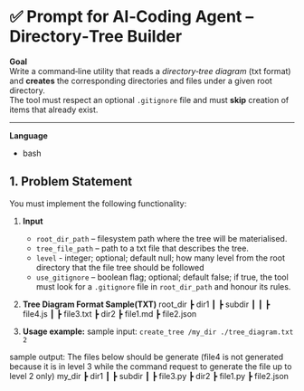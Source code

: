 # ✅ Prompt for AI‑Coding Agent – Directory‑Tree Builder

**Goal**  
Write a command‑line utility that reads a *directory‑tree diagram* (txt format) and **creates** the corresponding directories and files under a given root directory.  
The tool must respect an optional `.gitignore` file and must **skip** creation of items that already exist.

---

**Language**
- bash

## 1. Problem Statement

You must implement the following functionality:

1. **Input**  
   - `root_dir_path` – filesystem path where the tree will be materialised.  
   - `tree_file_path` – path to a txt file that describes the tree.  
   - `level` - integer; optional; default null; how many level from the root directory that the file tree should be followed
   - `use_gitignore` – boolean flag; optional; default false; if true, the tool must look for a `.gitignore` file in `root_dir_path` and honour its rules.


2. **Tree Diagram Format Sample(TXT)**
root_dir
 ┣ dir1
 ┃ ┣ subdir
 ┃ ┃ ┣ file4.js
 ┃ ┣ file3.txt
 ┣ dir2
 ┣ file1.md
 ┣ file2.json

 3. **Usage example:**
 sample input:
 `create_tree /my_dir ./tree_diagram.txt 2`

 sample output:
The files below should be generate (file4 is not generated because it is in level 3 while the command request to generate the file up to level 2 only)
 my_dir
 ┣ dir1
 ┃ ┣ subdir
 ┃ ┣ file3.py
 ┣ dir2
 ┣ file1.py
 ┣ file2.json